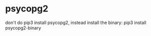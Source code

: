 # psycopg2

don't do pip3 install psycopg2, instead install the binary: pip3 install psycopg2-binary